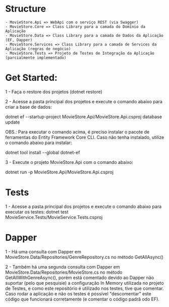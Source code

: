 # Structure

    - MovieStore.Api => WebApi com o serviço REST (via Swagger)
    - MovieStore.Core => Class Library para a camada do Domínio da Aplicação
    - MovieStore.Data => Class Library para a camada de Dados da Aplicação (EF, Dapper)
    - MovieStore.Services => Class Library para a camada de Services da Aplicação (regras de negócio)
    - MovieStore.Tests => Projeto de Testes de Integração da Aplicação (parcialmente implementado)

# Get Started:

1 - Faça o restore dos projetos (dotnet restore)

2 - Acesse a pasta principal dos projetos e execute o comando abaixo para criar a base de dados:

dotnet ef --startup-project MovieStore.Api/MovieStore.Api.csproj database update

OBS.: Para executar o comando acima, é preciso instalar o pacote de ferramentas do Entity Framework Core CLI. Caso não tenha instalado, utilize o comando abaixo para instalar:

dotnet tool install --global dotnet-ef

3 - Execute o projeto MovieStore.Api com o comando abaixo:

dotnet run -p MovieStore.Api/MovieStore.Api.csproj

# Tests

1 - Acesse a pasta principal dos projetos e execute o comando abaixo para executar os testes:
dotnet test MovieService.Tests/MovieService.Tests.csproj

# Dapper

1 - Há uma consulta com Dapper em MovieStore.Data/Repositories/GenreRepository.cs no método GetAllAsync()

2 - Também há uma segunda consulta com Dapper em MovieStore.Data/Repositories/MovieStore.cs no método GetAllWithGenreAsync(), porém está comentado devido ao Dapper não suportar (pelo que pesquisie) a configuração In Memory utilizada no projeto de Testes, e como este repositório é utilizado nos testes, tive que comentar. Caso rodar a aplicação e não os testes é possível "descomentar" este código que funcionará corretamente (e comentar o código padrã odo EF).
